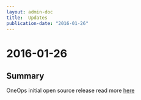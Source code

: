 ```yaml
---
layout: admin-doc
title:  Updates
publication-date: "2016-01-26"
---
```


# 2016-01-26

## Summary

OneOps initial open source release read more [here](http://www.oneops.com)
